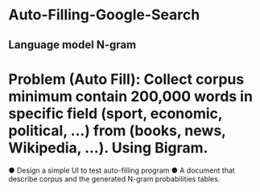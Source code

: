# Auto-Filling-Google-Search
## Language model N-gram 
# Problem (Auto Fill): Collect corpus minimum contain 200,000 words in specific field (sport, economic, political, …) from (books, news, Wikipedia, ...). Using Bigram.
● Design a simple UI to test auto-filling program 
● A document that describe  corpus and the generated N-gram probabilities tables.
